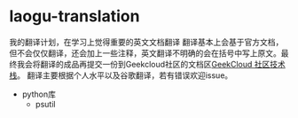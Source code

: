 # laogu-translation
我的翻译计划，在学习上觉得重要的英文文档翻译
翻译基本上会基于官方文档，但不会仅仅翻译，还会加上一些注释，英文翻译不明确的会在括号中写上原文。最终我会将翻译的成品再提交一份到Geekcloud社区的文档区[GeekCloud 社区技术栈](https://github.com/GeekCloud-Team/Doc)。
翻译主要根据个人水平以及谷歌翻译，若有错误欢迎issue。

* python库
  * psutil
